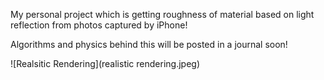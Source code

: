 My personal project which is getting roughness of material based on light reflection from photos captured by iPhone! 

Algorithms and physics behind this will be posted in a journal soon!

![Realsitic Rendering](realistic rendering.jpeg)
